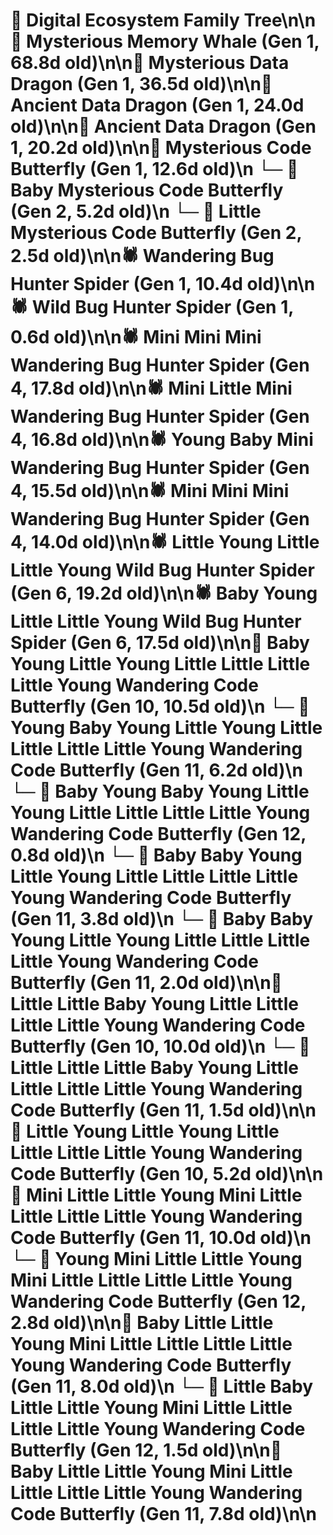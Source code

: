 # 🌳 Digital Ecosystem Family Tree\n\n🐋 Mysterious Memory Whale (Gen 1, 68.8d old)\n\n🐉 Mysterious Data Dragon (Gen 1, 36.5d old)\n\n🐉 Ancient Data Dragon (Gen 1, 24.0d old)\n\n🐉 Ancient Data Dragon (Gen 1, 20.2d old)\n\n🦋 Mysterious Code Butterfly (Gen 1, 12.6d old)\n  └─ 🦋 Baby Mysterious Code Butterfly (Gen 2, 5.2d old)\n  └─ 🦋 Little Mysterious Code Butterfly (Gen 2, 2.5d old)\n\n🕷️ Wandering Bug Hunter Spider (Gen 1, 10.4d old)\n\n🕷️ Wild Bug Hunter Spider (Gen 1, 0.6d old)\n\n🕷️ Mini Mini Mini Wandering Bug Hunter Spider (Gen 4, 17.8d old)\n\n🕷️ Mini Little Mini Wandering Bug Hunter Spider (Gen 4, 16.8d old)\n\n🕷️ Young Baby Mini Wandering Bug Hunter Spider (Gen 4, 15.5d old)\n\n🕷️ Mini Mini Mini Wandering Bug Hunter Spider (Gen 4, 14.0d old)\n\n🕷️ Little Young Little Little Young Wild Bug Hunter Spider (Gen 6, 19.2d old)\n\n🕷️ Baby Young Little Little Young Wild Bug Hunter Spider (Gen 6, 17.5d old)\n\n🦋 Baby Young Little Young Little Little Little Little Young Wandering Code Butterfly (Gen 10, 10.5d old)\n  └─ 🦋 Young Baby Young Little Young Little Little Little Little Young Wandering Code Butterfly (Gen 11, 6.2d old)\n    └─ 🦋 Baby Young Baby Young Little Young Little Little Little Little Young Wandering Code Butterfly (Gen 12, 0.8d old)\n  └─ 🦋 Baby Baby Young Little Young Little Little Little Little Young Wandering Code Butterfly (Gen 11, 3.8d old)\n  └─ 🦋 Baby Baby Young Little Young Little Little Little Little Young Wandering Code Butterfly (Gen 11, 2.0d old)\n\n🦋 Little Little Baby Young Little Little Little Little Young Wandering Code Butterfly (Gen 10, 10.0d old)\n  └─ 🦋 Little Little Little Baby Young Little Little Little Little Young Wandering Code Butterfly (Gen 11, 1.5d old)\n\n🦋 Little Young Little Young Little Little Little Little Young Wandering Code Butterfly (Gen 10, 5.2d old)\n\n🦋 Mini Little Little Young Mini Little Little Little Little Young Wandering Code Butterfly (Gen 11, 10.0d old)\n  └─ 🦋 Young Mini Little Little Young Mini Little Little Little Little Young Wandering Code Butterfly (Gen 12, 2.8d old)\n\n🦋 Baby Little Little Young Mini Little Little Little Little Young Wandering Code Butterfly (Gen 11, 8.0d old)\n  └─ 🦋 Little Baby Little Little Young Mini Little Little Little Little Young Wandering Code Butterfly (Gen 12, 1.5d old)\n\n🦋 Baby Little Little Young Mini Little Little Little Little Young Wandering Code Butterfly (Gen 11, 7.8d old)\n\n